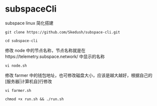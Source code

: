 # subspaceCli

subspace linux 简化搭建

```
git clone https://github.com/Skedush/subspace-cli.git
```

```
cd subspace-cli
```

修改 node 中的节点名称，节点名称就是在https://telemetry.subspace.network/ 中显示的名称

```
vi node.sh
```

修改 farmer 中的钱包地址，也可修改磁盘大小，应该是越大越好，根据自己的\[服务器|计算机自\]行修改

```
vi farmer.sh
```

```
chmod +x run.sh && ./run.sh
```

